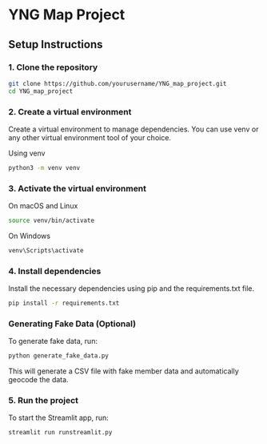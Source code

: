 # YNG Map Project

## Setup Instructions

### 1. Clone the repository

```bash
git clone https://github.com/yourusername/YNG_map_project.git
cd YNG_map_project
```

### 2. Create a virtual environment
Create a virtual environment to manage dependencies. You can use venv or any other virtual environment tool of your choice.

Using venv
```bash
python3 -m venv venv
```
### 3. Activate the virtual environment
On macOS and Linux
```bash
source venv/bin/activate
```
On Windows
```bash
venv\Scripts\activate
```
### 4. Install dependencies
Install the necessary dependencies using pip and the requirements.txt file.

```bash
pip install -r requirements.txt
```

### Generating Fake Data (Optional)
To generate fake data, run:

```bash
python generate_fake_data.py
```
This will generate a CSV file with fake member data and automatically geocode the data.

### 5. Run the project
To start the Streamlit app, run:

```bash
streamlit run runstreamlit.py
```
